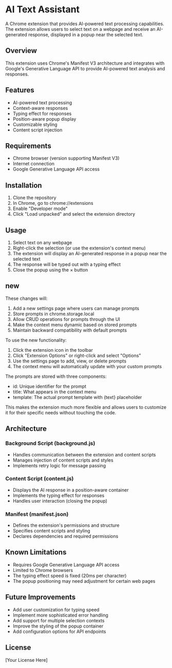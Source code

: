 # AI Text Assistant

A Chrome extension that provides AI-powered text processing capabilities. The extension allows users to select text on a webpage and receive an AI-generated response, displayed in a popup near the selected text.

## Overview

This extension uses Chrome's Manifest V3 architecture and integrates with Google's Generative Language API to provide AI-powered text analysis and responses.

## Features

- AI-powered text processing
- Context-aware responses
- Typing effect for responses
- Position-aware popup display
- Customizable styling
- Content script injection

## Requirements

- Chrome browser (version supporting Manifest V3)
- Internet connection
- Google Generative Language API access

## Installation

1. Clone the repository
2. In Chrome, go to chrome://extensions
3. Enable "Developer mode"
4. Click "Load unpacked" and select the extension directory

## Usage

1. Select text on any webpage
2. Right-click the selection (or use the extension's context menu)
3. The extension will display an AI-generated response in a popup near the selected text
4. The response will be typed out with a typing effect
5. Close the popup using the × button

## new 

These changes will:

1. Add a new settings page where users can manage prompts
2. Store prompts in chrome.storage.local
3. Allow CRUD operations for prompts through the UI
4. Make the context menu dynamic based on stored prompts
5. Maintain backward compatibility with default prompts

To use the new functionality:

1. Click the extension icon in the toolbar
2. Click "Extension Options" or right-click and select "Options"
3. Use the settings page to add, view, or delete prompts
4. The context menu will automatically update with your custom prompts

The prompts are stored with three components:
- id: Unique identifier for the prompt
- title: What appears in the context menu
- template: The actual prompt template with {text} placeholder

This makes the extension much more flexible and allows users to customize it for their specific needs without touching the code.


## Architecture

### Background Script (background.js)
- Handles communication between the extension and content scripts
- Manages injection of content scripts and styles
- Implements retry logic for message passing

### Content Script (content.js)
- Displays the AI response in a position-aware container
- Implements the typing effect for responses
- Handles user interaction (closing the popup)

### Manifest (manifest.json)
- Defines the extension's permissions and structure
- Specifies content scripts and styling
- Declares dependencies and required permissions

## Known Limitations

- Requires Google Generative Language API access
- Limited to Chrome browsers
- The typing effect speed is fixed (20ms per character)
- The popup positioning may need adjustment for certain web pages

## Future Improvements

- Add user customization for typing speed
- Implement more sophisticated error handling
- Add support for multiple selection contexts
- Improve the styling of the popup container
- Add configuration options for API endpoints

## License

[Your License Here]